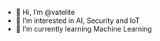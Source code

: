 - 👋 Hi, I’m @vatelite
- 👀 I’m interested in AI, Security and IoT
- 🌱 I’m currently learning Machine Learning

<!---
vatelite/vatelite is a ✨ special ✨ repository because its `README.md` (this file) appears on your GitHub profile.
You can click the Preview link to take a look at your changes.
--->
